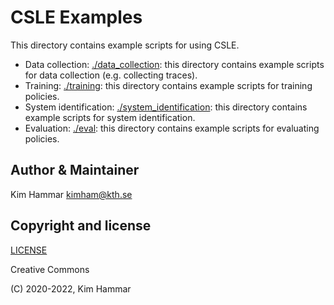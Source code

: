 # CSLE Examples

This directory contains example scripts for using CSLE. 

- Data collection: [./data_collection](data_collection): this directory contains example scripts for data collection (e.g. collecting traces).
- Training: [./training](training): this directory contains example scripts for training policies.
- System identification: [./system_identification](data_collection): this directory contains example scripts for system identification.
- Evaluation: [./eval](eval): this directory contains example scripts for evaluating policies.

## Author & Maintainer

Kim Hammar <kimham@kth.se>

## Copyright and license

[LICENSE](../LICENSE.md)

Creative Commons

(C) 2020-2022, Kim Hammar